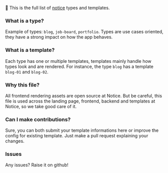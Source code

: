 👋 This is the full list of [notice](https://notice.studio) types and templates.

### What is a type?
Example of types: `blog`, `job-board`, `portfolio`. Types are use cases oriented, they have a strong impact on how the app behaves.

### What is a template?
Each type has one or multiple templates, templates mainly handle how types look and are rendered. For instance, the type `blog` has a template `blog-01` and `blog-02`.

### Why this file?
All frontend rendering assets are open source at Notice. But be careful, this file is used across the landing page, frontend, backend and templates at Notice, so we take good care of it. 

### Can I make contributions?
Sure, you can both submit your template informations here or improve the config for existing template. Just make a pull request explaining your changes.

### Issues
Any issues? Raise it on github!